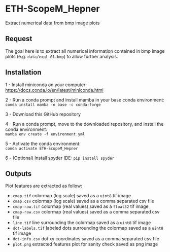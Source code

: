 # ETH-ScopeM_Hepner
Extract numerical data from bmp image plots 

## Request
The goal here is to extract all numerical information contained in bmp image plots (e.g. `data/expl_01.bmp`) to allow further analysis. 

## Installation
1 - Install miniconda on your computer:  
https://docs.conda.io/en/latest/miniconda.html  

2 - Run a conda prompt and install mamba in your base conda environment:  
`conda install mamba -n base -c conda-forge`  

3 - Download this GitHub repository  

4 - Run a conda prompt, move to the downloaded repository, and install the conda environment:  
`mamba env create -f environment.yml`   

5 - Activate the conda environment:  
`conda activate ETH-ScopeM_Hepner`  

6 - (Optional) Install spyder IDE:
`pip install spyder` 

## Outputs
Plot features are extracted as follow:
- `cmap.tif` colormap (log scale) saved as a `uint8` tif image 
- `cmap.csv` colormap (log scale) saved as a comma separated csv file 
- `cmap-raw.tif` colormap (real values) saved as a `float32` tif image 
- `cmap-raw.csv` colormap (real values) saved as a comma separated csv file 
- `line.tif` line surrounding the colormap saved as a `uint8` tif image
- `dot-labels.tif` labeled dots surrounding the colormap saved as a `uint8` tif image
- `dot-info.csv` dot xy coordinates saved as a comma separated csv file 
- `plot.png` extracted features plot for sanity check saved as png image


